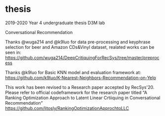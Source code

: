 # thesis
2019-2020 Year 4 undergraduate thesis D3M lab

Conversational Recommendation 

Thanks @wuga214 and @k9luo for data pre-processing and keyphrase selection for beer and Amazon CDs&Vinyl dataset, realated works can be seen in: https://github.com/wuga214/DeepCritiquingForRecSys/tree/master/preprocess

Thanks @k9luo for Basic KNN model and evaluation framework at: https://github.com/k9luo/K-Nearest-Neighbors-Recommendation-on-Yelp

This work has been revised to a Research paper accepted by RecSys'20. Please refer to official codeframework for the research paper titled “A Ranking Optimization Approach to Latent Linear Crtiiquing in Conversational Recommendation" https://github.com/litosly/RankingOptimizationApprochtoLLC
